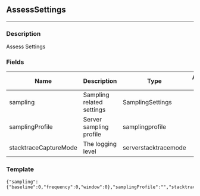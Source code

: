 ## AssessSettings
---
### Description
Assess Settings
### Fields
| Name | Description | Type | Allowed Values | Required |
| ---- | ----------- | ---- | -------------- | -------- |
| sampling | Sampling related settings | SamplingSettings |  | false |
| samplingProfile | Server sampling profile | samplingprofile |  | false |
| stacktraceCaptureMode | The logging level | serverstacktracemode |  | false |
### Template
```
{"sampling":{"baseline":0,"frequency":0,"window":0},"samplingProfile":"","stacktraceCaptureMode":""}
```
